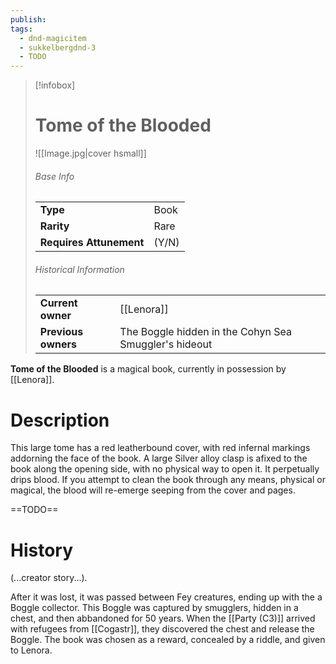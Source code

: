 ```yaml
---
publish: 
tags:
  - dnd-magicitem
  - sukkelbergdnd-3
  - TODO
---
```


> [!infobox]  
> # Tome of the Blooded
> ![[Image.jpg|cover hsmall]]
> ###### Base Info
> | | |
> |---|---|
> | **Type** | Book |
> | **Rarity** | Rare |
> | **Requires Attunement** | (Y/N) |
> ###### Historical Information
> | | |
> |---|---|
> | **Current owner** | [[Lenora]] |
> | **Previous owners** | The Boggle hidden in the Cohyn Sea Smuggler's hideout |

**Tome of the Blooded** is a magical book, currently in possession by [[Lenora]].
# Description
This large tome has a red leatherbound cover, with red infernal markings addorning the face of the book. A large Silver alloy clasp is afixed to the book along the opening side, with no physical way to open it. It perpetually drips blood. If you attempt to clean the book through any means, physical or magical, the blood will re-emerge seeping from the cover and pages.

==TODO==
# History
(...creator story...). 

After it was lost, it was passed between Fey creatures, ending up with the a Boggle collector. This Boggle was captured by smugglers, hidden in a chest, and then abbandoned for 50 years. When the [[Party (C3)]] arrived with refugees from [[Cogastr]], they discovered the chest and release the Boggle. The book was chosen as a reward, concealed by a riddle, and given to Lenora.
